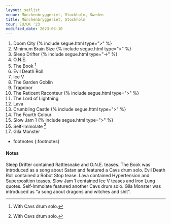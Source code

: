 ```yaml
---
layout: setlist
venue: Münchenbryggeriet, Stockholm, Sweden
title: Münchenbryggeriet, Stockholm
tour: EU/UK '23
modified_date: 2023-03-10
---
```


1. Doom City
   {% include segue.html type=">" %}
2. Minimum Brain Size
   {% include segue.html type=">" %}
3. Sleep Drifter
   {% include segue.html type="->" %}
4. O.N.E.
5. The Book
   [^1]
6. Evil Death Roll
7. Ice V
8. The Garden Goblin
9. Trapdoor
10. The Reticent Raconteur
   {% include segue.html type=">" %}
11. The Lord of Lightning
12. Lava
13. Crumbling Castle
   {% include segue.html type=">" %}
14. The Fourth Colour
15. Slow Jam 1
   {% include segue.html type=">" %}
16. Self-Immolate
   [^1]
17. Gila Monster

<!--snippet-->

* footnotes
{:footnotes}
[^1]: With Cavs drum solo.

#### Notes
Sleep Drifter contained Rattlesnake and O.N.E. teases.  The Book was introduced as a song about Satan and featured a Cavs drum solo. Evil Death Roll contained a Robot Stop tease.  Lava contained Hypertension and Superposition teases.  Slow Jam 1 contained Ice V teases and Iron Lung quotes.  Self-Immolate featured another Cavs drum solo. Gila Monster was introduced as “a song about dragons and witches and shit”.
